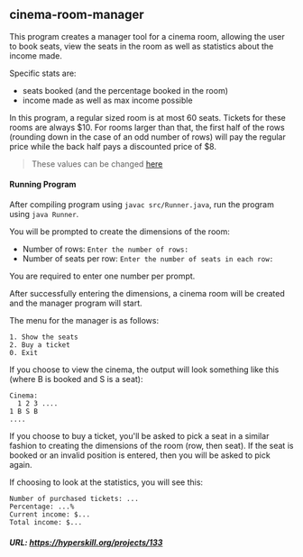 ## cinema-room-manager

This program creates a manager tool for a cinema room, allowing the user to book seats, view the seats in the room as well as statistics about the income made.

Specific stats are:
- seats booked (and the percentage booked in the room)
- income made as well as max income possible

In this program, a regular sized room is at most 60 seats. Tickets for these rooms are always $10. For rooms larger than that, the first half of the rows (rounding down in the case of an odd number of rows) will pay the regular price while the back half pays a discounted price of $8.

> These values can be changed [here](src/CinemaRoom.java#L8)

#### Running Program
After compiling program using `javac src/Runner.java`, run the program using `java Runner`.

You will be prompted to create the dimensions of the room:
- Number of rows: `Enter the number of rows:`
- Number of seats per row: `Enter the number of seats in each row:`

You are required to enter one number per prompt.

After successfully entering the dimensions, a cinema room will be created and the manager program will start.

The menu for the manager is as follows:
```
1. Show the seats
2. Buy a ticket
0. Exit
```

If you choose to view the cinema, the output will look something like this (where B is booked and S is a seat):

```
Cinema:
  1 2 3 ....
1 B S B
....
```

If you choose to buy a ticket, you'll be asked to pick a seat in a similar fashion to creating the dimensions of the room (row, then seat).
If the seat is booked or an invalid position is entered, then you will be asked to pick again.

If choosing to look at the statistics, you will see this:
```
Number of purchased tickets: ...
Percentage: ...%
Current income: $...
Total income: $...
```

##### URL: https://hyperskill.org/projects/133
